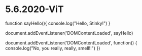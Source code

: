 # 5.6.2020-ViT

function sayHello(){
    console.log("Hello, Stinky!")
}

document.addEventListener('DOMContentLoaded', sayHello)

document.addEventListener('DOMContentLoaded', function() {
    console.log("No, you really, really, smell!!")
})
